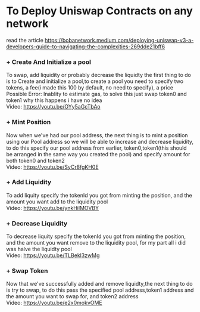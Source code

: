 # To Deploy Uniswap Contracts on any network
read the article
https://bobanetwork.medium.com/deploying-uniswap-v3-a-developers-guide-to-navigating-the-complexities-269dde21bff6


### + Create And Initialize a pool
To swap, add liquidity or probably decrease the liquidty the first thing to do is to Create and initialize a pool,to create a pool you need to specify two tokens, a fee(i made this 100 by default, no need to specify), a price
<br>
Possible Error: Inablity to estimate gas, to solve this just swap token0 and token1 why this happens i have no idea
<br>
Video: https://youtu.be/OYy5aGcTbAo
<br>

### + Mint Position
Now when we've had our pool address, the next thing is to mint a position using our Pool address so we will be able to increase and decrease liquidity, to do this specify our pool address from earlier, token0,token1(this should be arranged in the same way you created the pool) and specify amount for both token0 and token2
<br>
Video: https://youtu.be/SyCr8fgKH0E
<br>

### + Add Liquidity
To add liquity specify the tokenId you got from minting the position, and the amount you want add to the liquidity pool
<br>
Video: https://youtu.be/ynkHilMOVBY
<br>

### + Decrease Liquidity
To decrease liquity specify the tokenId you got from minting the position, and the amount you want remove to the liquidity pool, for my part all i did was halve the liquidty pool
<br>
Video: https://youtu.be/TLBekl3zwMg
<br>

### + Swap Token
Now that we've successfully added and remove liquidty,the next thing to do is try to swap, to do this pass the specified pool address,token1 address and the amount you want to swap for, and token2 address
<br>
Video: https://youtu.be/e2x0mokvOME
<br>